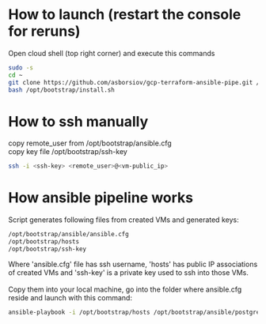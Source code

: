 # How to launch (restart the console for reruns)

Open cloud shell (top right corner) and execute this commands

```bash
sudo -s
cd ~
git clone https://github.com/asborsiov/gcp-terraform-ansible-pipe.git /opt/bootstrap
bash /opt/bootstrap/install.sh
```
# How to ssh manually 
copy remote_user from /opt/bootstrap/ansible.cfg<br>
copy key file /opt/bootstrap/ssh-key<br>
```bash
ssh -i <ssh-key> <remote_user>@<vm-public_ip>
```
# How ansible pipeline works
Script generates following files from created VMs and generated keys:<br>
```bash
/opt/bootstrap/ansible/ansible.cfg 
/opt/bootstrap/hosts 
/opt/bootstrap/ssh-key
```
Where 'ansible.cfg' file has ssh username, 'hosts' has public IP associations of created VMs and 'ssh-key' is a private key used to ssh into those VMs.<br>
<br>
Copy them into your local machine, go into the folder where ansible.cfg reside and launch with this command:<br>
```bash
ansible-playbook -i /opt/bootstrap/hosts /opt/bootstrap/ansible/postgres-kafka-nifi.yaml --private-key /opt/bootstrap/ssh-key
```
